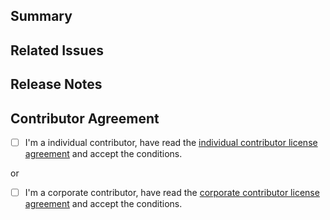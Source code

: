 ## Summary
<!-- Summarize the merge request encountered concisely -->

## Related Issues
<!-- Closes #xxx -->

## Release Notes
<!-- Description that appears in the release -->

## Contributor Agreement 
<!-- Description that appears in the release -->

- [ ] I'm a individual contributor, have read the [individual contributor license agreement](https://gitlab.com/kelteseth/ScreenPlay/-/blob/master/Docs/Legal/individual_contributor_license_agreement.md) and accept the conditions.

or
- [ ] I'm a corporate  contributor, have read the [corporate contributor license agreement](https://gitlab.com/kelteseth/ScreenPlay/-/blob/master/Docs/Legal/corporate_contributor_license_agreement.md) and accept the conditions.
